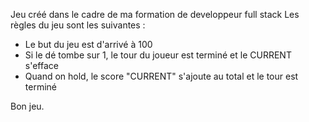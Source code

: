 Jeu créé dans le cadre de ma formation de developpeur full stack
Les règles du jeu sont les suivantes :

- Le but du jeu est d'arrivé à 100
- Si le dé tombe sur 1, le tour du joueur est terminé et le CURRENT s'efface
- Quand on hold, le score "CURRENT" s'ajoute au total et le tour est terminé

Bon jeu.
